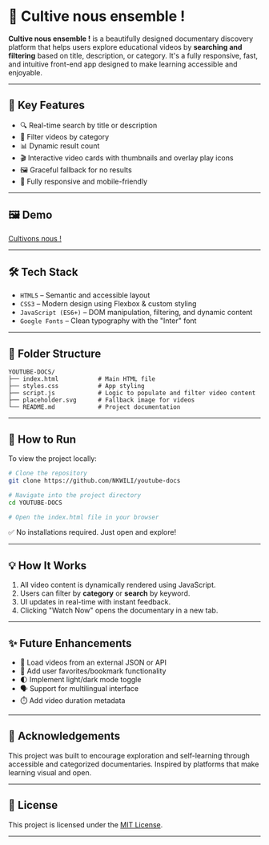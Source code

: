 
# 🌱 Cultive nous ensemble !

**Cultive nous ensemble !** is a beautifully designed documentary discovery platform that helps users explore educational videos by **searching and filtering** based on title, description, or category. 
It's a fully responsive, fast, and intuitive front-end app designed to make learning accessible and enjoyable.

---

## 🌟 Key Features

- 🔍 Real-time search by title or description  
- 🧠 Filter videos by category  
- 📊 Dynamic result count  
- 🎬 Interactive video cards with thumbnails and overlay play icons  
- 🖼️ Graceful fallback for no results  
- 📱 Fully responsive and mobile-friendly  

---

## 🖼️ Demo

[Cultivons nous !](#) <!-- Add screenshot image or hosted URL here -->

---

## 🛠️ Tech Stack

- `HTML5` – Semantic and accessible layout  
- `CSS3` – Modern design using Flexbox & custom styling  
- `JavaScript (ES6+)` – DOM manipulation, filtering, and dynamic content  
- `Google Fonts` – Clean typography with the "Inter" font  

---

## 📁 Folder Structure

```plaintext
YOUTUBE-DOCS/
├── index.html           # Main HTML file
├── styles.css           # App styling
├── script.js            # Logic to populate and filter video content
├── placeholder.svg      # Fallback image for videos
└── README.md            # Project documentation
```

---

## 🚀 How to Run

To view the project locally:

```bash
# Clone the repository
git clone https://github.com/NKWILI/youtube-docs

# Navigate into the project directory
cd YOUTUBE-DOCS

# Open the index.html file in your browser
```

✅ No installations required. Just open and explore!

---

## 💡 How It Works

1. All video content is dynamically rendered using JavaScript.
2. Users can filter by **category** or **search** by keyword.
3. UI updates in real-time with instant feedback.
4. Clicking "Watch Now" opens the documentary in a new tab.

---

## ✨ Future Enhancements

- 📁 Load videos from an external JSON or API  
- 🔖 Add user favorites/bookmark functionality  
- 🌓 Implement light/dark mode toggle  
- 🗣️ Support for multilingual interface  
- ⏱️ Add video duration metadata  

---

## 🙌 Acknowledgements

This project was built to encourage exploration and self-learning through accessible and categorized documentaries. Inspired by platforms that make learning visual and open.

---

## 📄 License

This project is licensed under the [MIT License](LICENSE).

---
